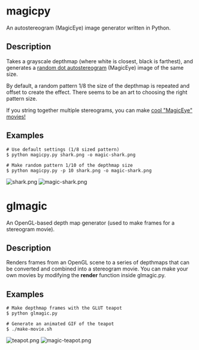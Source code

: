 magicpy
=======
An autostereogram (MagicEye) image generator written in Python.

Description
-----------
Takes a grayscale depthmap (where white is closest, black is farthest), and generates a [random dot autostereogram](http://en.wikipedia.org/wiki/Autostereogram) (MagicEye) image of the same size.

By default, a random pattern 1/8 the size of the depthmap is repeated and offset to create the effect. There seems to be an art to choosing the right pattern size.

If you string together multiple stereograms, you can make [cool "MagicEye" movies!](synesthesiam.github.com/magicpy/teapot.gif)

Examples
--------
    # Use default settings (1/8 sized pattern)
    $ python magicpy.py shark.png -o magic-shark.png

    # Make random pattern 1/10 of the depthmap size
    $ python magicpy.py -p 10 shark.png -o magic-shark.png

![shark.png](https://raw.github.com/synesthesiam/magicpy/master/shark.png)
![magic-shark.png](https://raw.github.com/synesthesiam/magicpy/master/magicshark.png)


glmagic
=======
An OpenGL-based depth map generator (used to make frames for a stereogram movie).

Description
-----------
Renders frames from an OpenGL scene to a series of depthmaps that can be converted and combined into a stereogram movie.
You can make your own movies by modifying the **render** function inside glmagic.py.

Examples
--------
    # Make depthmap frames with the GLUT teapot
    $ python glmagic.py

    # Generate an animated GIF of the teapot
    $ ./make-movie.sh

![teapot.png](https://raw.github.com/synesthesiam/magicpy/master/teapot.png)
![magic-teapot.png](https://raw.github.com/synesthesiam/magicpy/master/magic-teapot.png)
